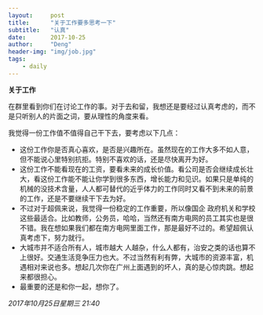 ```yaml
---
layout:     post
title:      "关于工作要多思考一下"
subtitle:   "认真"
date:       2017-10-25
author:     "Deng"
header-img: "img/job.jpg"
tags:
    - daily
---
```


>

**关于工作**

在群里看到你们在讨论工作的事。对于去和留，我想还是要经过认真考虑的，而不是只听别人的片面之词，要从理性的角度来看。

我觉得一份工作值不值得自己干下去，要考虑以下几点：

- 这份工作你是否真心喜欢，是否是兴趣所在。虽然现在的工作大多不如人意，但不能说心里特别抗拒。特别不喜欢的话，还是尽快离开为好。
- 这份工作不能看现在的工资，要看未来的成长价值。看公司是否会继续成长壮大，看这份工作能不能让你学到很多东西，增长能力和见识。如果只是单纯的机械的没技术含量，人人都可替代的近乎体力的工作同时又看不到未来的前景的工作，还是不要继续干下去为好。
- 不过对于超佩来说，我觉得一份稳定的工作重要，所以像国企 政府机关和学校这些最适合。比如教师，公务员，哈哈，当然还有南方电网的员工其实也是很不错。我在想如果我们都在南方电网里面工作，那是最好不过的。希望超佩认真考虑下，努力就行。
- 大城市并不适合所有人，城市越大 人越杂，什么人都有，治安之类的话也算不上很好。交通生活竞争压力也大。不过当然有利有弊，大城市的资源丰富，机遇相对来说也多。想起几次你在广州上面遇到的坏人，真的是心惊肉跳。想起来都很担心。
- 最重要的还是和你一起，想你了。

*2017年10月25日星期三 21:40*







## 